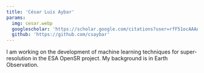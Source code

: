 ```yaml
---
title: 'César Luis Aybar'
params:
  img: cesar.webp
  googlescholar: 'https://scholar.google.com/citations?user=rfF51ocAAAAJ'
  github: 'https://github.com/csaybar'
---
```


I am working on the development of machine learning techniques for super-resolution in the ESA OpenSR project. My background is in Earth Observation.
